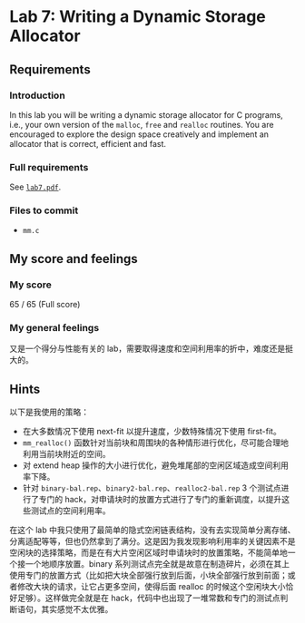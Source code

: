 # Lab 7: Writing a Dynamic Storage Allocator

## Requirements

### Introduction

In this lab you will be writing a dynamic storage allocator for C programs, i.e., your own version of the `malloc`, `free` and `realloc` routines. You are encouraged to explore the design space creatively and implement an allocator that is correct, efficient and fast.

### Full requirements

See [`lab7.pdf`](https://github.com/gousaiyang/icslabs/blob/master/lab7/lab7.pdf).

### Files to commit

- `mm.c`

## My score and feelings

### My score

65 / 65 (Full score)

### My general feelings

又是一个得分与性能有关的 lab，需要取得速度和空间利用率的折中，难度还是挺大的。

## Hints

以下是我使用的策略：
- 在大多数情况下使用 next-fit 以提升速度，少数特殊情况下使用 first-fit。
- `mm_realloc()` 函数针对当前块和周围块的各种情形进行优化，尽可能合理地利用当前块附近的空间。
- 对 extend heap 操作的大小进行优化，避免堆尾部的空闲区域造成空间利用率下降。
- 针对 `binary-bal.rep`、`binary2-bal.rep`、`realloc2-bal.rep` 3 个测试点进行了专门的 hack，对申请块时的放置方式进行了专门的重新调度，以提升这些测试点的空间利用率。

在这个 lab 中我只使用了最简单的隐式空闲链表结构，没有去实现简单分离存储、分离适配等等，但也仍然拿到了满分。这是因为我发现影响利用率的关键因素不是空闲块的选择策略，而是在有大片空闲区域时申请块时的放置策略，不能简单地一个接一个地顺序放置。binary 系列测试点完全就是故意在制造碎片，必须在其上使用专门的放置方式（比如把大块全部强行放到后面，小块全部强行放到前面；或者修改大块的请求，让它占更多空间，使得后面 realloc 的时候这个空闲块大小恰好足够）。这样做完全就是在 hack，代码中也出现了一堆常数和专门的测试点判断语句，其实感觉不太优雅。
